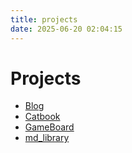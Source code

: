 ```yaml
---
title: projects
date: 2025-06-20 02:04:15
---
```


# Projects

- [Blog](https://wuyichao71.github.io)
- [Catbook](https://wuyichao71.github.io/catbook)
- [GameBoard](https://wuyichao71.github.io/gameBoard)
- [md_library](https://github.com/wuyichao71/md_library)
